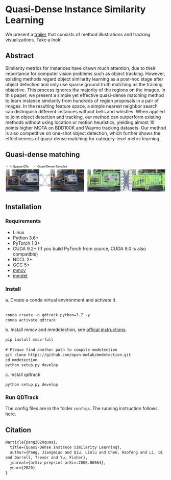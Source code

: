# Quasi-Dense Instance Similarity Learning


We present a [trailer](https://youtu.be/o8HRJAOZidc) that consists of method illustrations and tracking visualizations. Take a look!


## Abstract

Similarity metrics for instances have drawn much attention, due to their importance for computer vision problems such as object tracking. However, existing methods regard object similarity learning as a post-hoc stage after object detection and only use sparse ground truth matching as the training objective. This process ignores the majority of the regions on the images. In this paper, we present a simple yet effective quasi-dense matching method to learn instance similarity from hundreds of region proposals in a pair of images. In the resulting feature space, a simple nearest neighbor search can distinguish different instances without bells and whistles. When applied to joint object detection and tracking, our method can outperform existing methods without using location or motion heuristics, yielding almost 10 points higher MOTA on BDD100K and Waymo tracking datasets. Our method is also competitive on one-shot object detection, which further shows the effectiveness of quasi-dense matching for category-level metric learning. 



## Quasi-dense matching
![teaser](figures/teaser.png)


## Installation

### Requirements

- Linux
- Python 3.6+ 
- PyTorch 1.3+
- CUDA 9.2+ (If you build PyTorch from source, CUDA 9.0 is also compatible)
- NCCL 2+
- GCC 5+
- [mmcv](https://github.com/open-mmlab/mmcv)
- [mmdet](https://github.com/open-mmlab/mmdetection)

### Install 

a. Create a conda virtual environment and activate it.
```shell

conda create -n qdtrack python=3.7 -y
conda activate qdtrack
```

b. Install mmcv and mmdetection, see [offical instructions](https://github.com/open-mmlab/mmdetection/blob/master/docs/install.md).

```shell
pip install mmcv-full

# Please find another path to compile mmdetection
git clone https://github.com/open-mmlab/mmdetection.git
cd mmdetection
python setup.py develop
```

c. Install qdtrack
```shell
python setup.py develop
```

### Run QDTrack
The config files are in the folder `configs`.
The running instruction follows [here](https://github.com/open-mmlab/mmdetection/blob/master/docs/getting_started.md).



## Citation 

```
@article{pang2020quasi,
  title={Quasi-Dense Instance Similarity Learning},
  author={Pang, Jiangmiao and Qiu, Linlu and Chen, Haofeng and Li, Qi and Darrell, Trevor and Yu, Fisher},
  journal={arXiv preprint arXiv:2006.06664},
  year={2020}
}
```